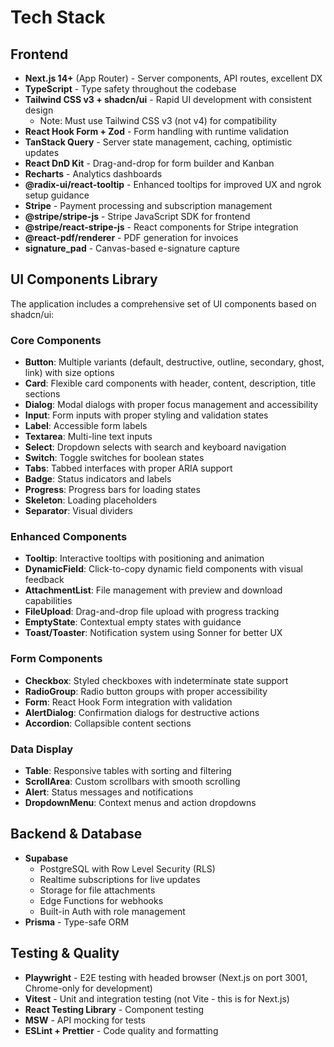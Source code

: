# Tech Stack

## Frontend

- **Next.js 14+** (App Router) - Server components, API routes, excellent DX
- **TypeScript** - Type safety throughout the codebase
- **Tailwind CSS v3 + shadcn/ui** - Rapid UI development with consistent design
  - Note: Must use Tailwind CSS v3 (not v4) for compatibility
- **React Hook Form + Zod** - Form handling with runtime validation
- **TanStack Query** - Server state management, caching, optimistic updates
- **React DnD Kit** - Drag-and-drop for form builder and Kanban
- **Recharts** - Analytics dashboards
- **@radix-ui/react-tooltip** - Enhanced tooltips for improved UX and ngrok setup guidance
- **Stripe** - Payment processing and subscription management
- **@stripe/stripe-js** - Stripe JavaScript SDK for frontend
- **@stripe/react-stripe-js** - React components for Stripe integration
- **@react-pdf/renderer** - PDF generation for invoices
- **signature_pad** - Canvas-based e-signature capture

## UI Components Library

The application includes a comprehensive set of UI components based on shadcn/ui:

### Core Components

- **Button**: Multiple variants (default, destructive, outline, secondary, ghost, link) with size options
- **Card**: Flexible card components with header, content, description, title sections
- **Dialog**: Modal dialogs with proper focus management and accessibility
- **Input**: Form inputs with proper styling and validation states
- **Label**: Accessible form labels
- **Textarea**: Multi-line text inputs
- **Select**: Dropdown selects with search and keyboard navigation
- **Switch**: Toggle switches for boolean states
- **Tabs**: Tabbed interfaces with proper ARIA support
- **Badge**: Status indicators and labels
- **Progress**: Progress bars for loading states
- **Skeleton**: Loading placeholders
- **Separator**: Visual dividers

### Enhanced Components

- **Tooltip**: Interactive tooltips with positioning and animation
- **DynamicField**: Click-to-copy dynamic field components with visual feedback
- **AttachmentList**: File management with preview and download capabilities
- **FileUpload**: Drag-and-drop file upload with progress tracking
- **EmptyState**: Contextual empty states with guidance
- **Toast/Toaster**: Notification system using Sonner for better UX

### Form Components

- **Checkbox**: Styled checkboxes with indeterminate state support
- **RadioGroup**: Radio button groups with proper accessibility
- **Form**: React Hook Form integration with validation
- **AlertDialog**: Confirmation dialogs for destructive actions
- **Accordion**: Collapsible content sections

### Data Display

- **Table**: Responsive tables with sorting and filtering
- **ScrollArea**: Custom scrollbars with smooth scrolling
- **Alert**: Status messages and notifications
- **DropdownMenu**: Context menus and action dropdowns

## Backend & Database

- **Supabase**
  - PostgreSQL with Row Level Security (RLS)
  - Realtime subscriptions for live updates
  - Storage for file attachments
  - Edge Functions for webhooks
  - Built-in Auth with role management
- **Prisma** - Type-safe ORM

## Testing & Quality

- **Playwright** - E2E testing with headed browser (Next.js on port 3001, Chrome-only for development)
- **Vitest** - Unit and integration testing (not Vite - this is for Next.js)
- **React Testing Library** - Component testing
- **MSW** - API mocking for tests
- **ESLint + Prettier** - Code quality and formatting
